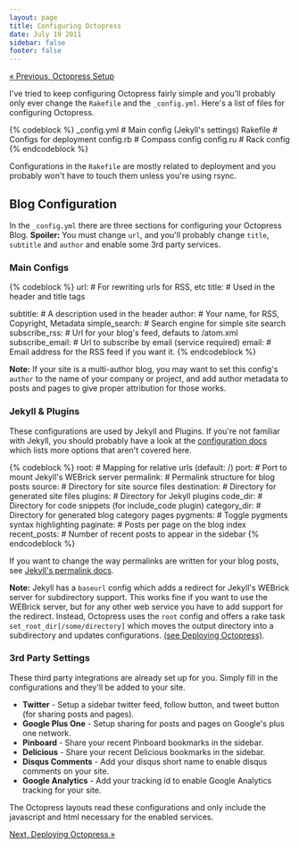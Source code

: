 ```yaml
---
layout: page
title: Configuring Octopress
date: July 19 2011
sidebar: false
footer: false
---
```


[&laquo; Previous, Octopress Setup](/docs/setup)

I've tried to keep configuring Octopress fairly simple and you'll probably only ever change the `Rakefile` and the `_config.yml`.
Here's a list of files for configuring Octopress.

{% codeblock %}
_config.yml       # Main config (Jekyll's settings)
Rakefile          # Configs for deployment
config.rb         # Compass config
config.ru         # Rack config
{% endcodeblock %}

Configurations in the `Rakefile` are mostly related to deployment and you probably won't have to touch them unless you're using rsync.

## Blog Configuration

In the `_config.yml` there are three sections for configuring your Octopress Blog.
**Spoiler:** You must change `url`, and you'll probably change `title`, `subtitle` and `author` and enable some 3rd party services.

### Main Configs

{% codeblock %}
url:                # For rewriting urls for RSS, etc
title:              # Used in the header and title tags

subtitle:           # A description used in the header
author:             # Your name, for RSS, Copyright, Metadata
simple_search:      # Search engine for simple site search
subscribe_rss:      # Url for your blog's feed, defauts to /atom.xml
subscribe_email:    # Url to subscribe by email (service required)
email:              # Email address for the RSS feed if you want it.
{% endcodeblock %}

**Note:** If your site is a multi-author blog, you may want to set this config's `author` to the name of your
company or project, and add author metadata to posts and pages to give proper attribution for those works.

### Jekyll & Plugins
These configurations are used by Jekyll and Plugins. If you're not familiar with Jekyll, you should probably have a look at the [configuration docs](https://github.com/mojombo/jekyll/wiki/Configuration) which lists more options that aren't covered here.

{% codeblock %}
root:             # Mapping for relative urls (default: /)
port:             # Port to mount Jekyll's WEBrick server
permalink:        # Permalink structure for blog posts
source:           # Directory for site source files
destination:      # Directory for generated site files
plugins:          # Directory for Jekyll plugins
code_dir:         # Directory for code snippets (for include_code plugin)
category_dir:     # Directory for generated blog category pages
pygments:         # Toggle pygments syntax highlighting
paginate:         # Posts per page on the blog index
recent_posts:     # Number of recent posts to appear in the sidebar
{% endcodeblock %}

If you want to change the way permalinks are written for your blog posts, see [Jekyll's permalink docs](https://github.com/mojombo/jekyll/wiki/Permalinks).

**Note:** Jekyll has a `baseurl` config which adds a redirect for Jekyll's WEBrick server for subdirectory support. This works fine if you want
to use the WEBrick server, but for any other web service you have to add support for the redirect. Instead, Octopress uses the `root` config and offers a rake task
`set_root_dir[/some/directory]` which moves the output directory into a subdirectory and updates configurations. [(see Deploying Octopress)](/docs/deploying).

<h3 id="third_party">3rd Party Settings</h3>
These third party integrations are already set up for you. Simply fill in the configurations and they'll be added to your site.

- **Twitter** - Setup a sidebar twitter feed, follow button, and tweet button (for sharing posts and pages).
- **Google Plus One** - Setup sharing for posts and pages on Google's plus one network.
- **Pinboard** - Share your recent Pinboard bookmarks in the sidebar.
- **Delicious** - Share your recent Delicious bookmarks in the sidebar.
- **Disqus Comments** - Add your disqus short name to enable disqus comments on your site.
- **Google Analytics** - Add your tracking id to enable Google Analytics tracking for your site.

The Octopress layouts read these configurations and only include the javascript and html necessary for the enabled services.

[Next, Deploying Octopress &raquo;](/docs/deploying)
